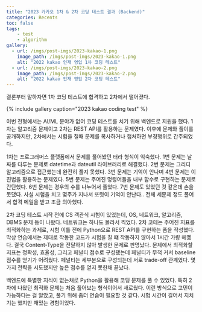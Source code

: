 ```yaml
---
title: "2023 카카오 1차 & 2차 코딩 테스트 결과 (Backend)"
categories: Recents
toc: false
tags:
    - test
    - algorithm
gallery:
  - url: /imgs/post-imgs/2023-kakao-1.png
    image_path: /imgs/post-imgs/2023-kakao-1.png
    alt: "2022 kakao 인재 영입 1차 코딩 테스트"
  - url: /imgs/post-imgs/2023-kakao-2.png
    image_path: /imgs/post-imgs/2023-kakao-2.png
    alt: "2022 kakao 인재 영입 2차 코딩 테스트"
---
```


결론부터 말하자면 1차 코딩 테스트에 합격하고 2차에서 떨어졌다.

{% include gallery caption="2023 kakao coding test" %}

이번 전형에서는 AI/ML 분야가 없어 코딩 테스트를 치기 위해 백엔드로 지원을 했다. 1차는 알고리즘 문제이고 2차는 REST API를 활용하는 문제였다. 이후에 문제와 풀이를 공개하지만, 2차에서는 시험을 칠때 문제를 복사하거나 캡처하면 부정행위로 간주되었다. 

1차는 프로그래머스 플랫폼에서 문제를 풀어봤던 터라 형식이 익숙했다. 1번 문제는 날짜를 다루는 문제로 datetime과 dateutil 라이브러리로 해결했다. 2번 문제는 그리디 알고리즘으로 접근했는데 완전히 풀지 못했다. 3번 문제는 기억이 안나며 4번 문제는 이진법을 활용하는 문제였다. 5번 문제는 주어진 명령어들을 내부 함수로 구현하는 문제로 간단했다. 6번 문제는 경우의 수를 나누어서 풀었다. 7번 문제도 있었던 것 같은데 손을 못댔다. 사실 시험을 치고 몇주가 지나서 또렷이 기억이 안난다.. 전체 세문제 정도 풀어서 합격 메일을 받고 조금 의아했다.

2차 코딩 테스트 시작 전에 CS 객관식 시험이 있었는데, OS, 네트워크, 알고리즘, DBMS 문제 등이 나왔다. 네트워크는 하나도 몰라서 찍었다. 2차 코테는 주어진 지표를 최적화하는 과제로, 시험 이틀 전에 Python으로 REST API를 구현하는 폼을 작성했다. 막상 연습에서는 제대로 작동한 코드가 시험을 칠 떄 작동하지 않아서 1시간 가량 헤멨다. 결국 Content-Type을 전달하지 않아 발생한 문제로 판명났다. 문제에서 최적화할 지표는 정확성, 효율성, 그리고 페널티 점수로 구성됐는데 페널티가 무척 커서 baseline 점수를 얻기가 어려웠다. 페널티는 세부분으로 구성되는데 서로 trade-off 관계였다. 몇가지 전략을 시도했지만 높은 점수를 얻지 못한채 끝났다.

백엔드에 특별한 지식이 없는채로 Python을 활용해 코딩 문제를 풀 수 있었다. 특히 2차에 나왔던 최적화 문제는 처음 풀어보는 형식이어서 새로웠다. 이런 방식으로 고민이 가능하다는 걸 알았고, 풀기 위해 좀더 연습이 필요할 것 같다. 시험 시간이 길어서 지치기는 했지만 재밌는 경험이었다.